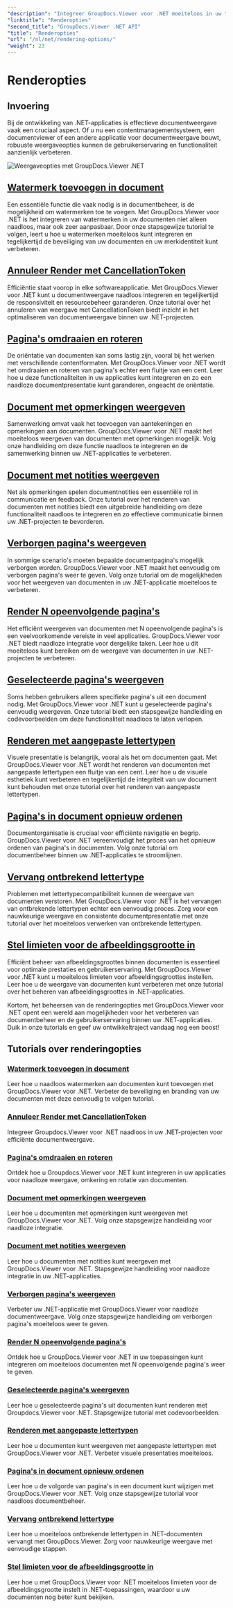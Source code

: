 ```yaml
---
"description": "Integreer GroupDocs.Viewer voor .NET moeiteloos in uw toepassingen met behulp van tutorials over weergaveopties, van het toevoegen van watermerken tot het aanpassen van lettertypen."
"linktitle": "Renderopties"
"second_title": "GroupDocs.Viewer .NET API"
"title": "Renderopties"
"url": "/nl/net/rendering-options/"
"weight": 23
---
```


# Renderopties


## Invoering

Bij de ontwikkeling van .NET-applicaties is effectieve documentweergave vaak een cruciaal aspect. Of u nu een contentmanagementsysteem, een documentviewer of een andere applicatie voor documentweergave bouwt, robuuste weergaveopties kunnen de gebruikerservaring en functionaliteit aanzienlijk verbeteren.

![Weergaveopties met GroupDocs.Viewer .NET](/viewer/rendering-options/image.png)

## [Watermerk toevoegen in document](./add-watermark/)

Een essentiële functie die vaak nodig is in documentbeheer, is de mogelijkheid om watermerken toe te voegen. Met GroupDocs.Viewer voor .NET is het integreren van watermerken in uw documenten niet alleen naadloos, maar ook zeer aanpasbaar. Door onze stapsgewijze tutorial te volgen, leert u hoe u watermerken moeiteloos kunt integreren en tegelijkertijd de beveiliging van uw documenten en uw merkidentiteit kunt verbeteren.

## [Annuleer Render met CancellationToken](./cancel-render-cancellation-token/)

Efficiëntie staat voorop in elke softwareapplicatie. Met GroupDocs.Viewer voor .NET kunt u documentweergave naadloos integreren en tegelijkertijd de responsiviteit en resourcebeheer garanderen. Onze tutorial over het annuleren van weergave met CancellationToken biedt inzicht in het optimaliseren van documentweergave binnen uw .NET-projecten.

## [Pagina's omdraaien en roteren](./flip-rotate-pages/)

De oriëntatie van documenten kan soms lastig zijn, vooral bij het werken met verschillende contentformaten. Met GroupDocs.Viewer voor .NET wordt het omdraaien en roteren van pagina's echter een fluitje van een cent. Leer hoe u deze functionaliteiten in uw applicaties kunt integreren en zo een naadloze documentpresentatie kunt garanderen, ongeacht de oriëntatie.

## [Document met opmerkingen weergeven](./render-document-comments/)

Samenwerking omvat vaak het toevoegen van aantekeningen en opmerkingen aan documenten. GroupDocs.Viewer voor .NET maakt het moeiteloos weergeven van documenten met opmerkingen mogelijk. Volg onze handleiding om deze functie naadloos te integreren en de samenwerking binnen uw .NET-applicaties te verbeteren.

## [Document met notities weergeven](./render-document-notes/)

Net als opmerkingen spelen documentnotities een essentiële rol in communicatie en feedback. Onze tutorial over het renderen van documenten met notities biedt een uitgebreide handleiding om deze functionaliteit naadloos te integreren en zo effectieve communicatie binnen uw .NET-projecten te bevorderen.

## [Verborgen pagina's weergeven](./render-hidden-pages/)

In sommige scenario's moeten bepaalde documentpagina's mogelijk verborgen worden. GroupDocs.Viewer voor .NET maakt het eenvoudig om verborgen pagina's weer te geven. Volg onze tutorial om de mogelijkheden voor het weergeven van documenten in uw .NET-applicatie moeiteloos te verbeteren.

## [Render N opeenvolgende pagina's](./render-n-consecutive-pages/)

Het efficiënt weergeven van documenten met N opeenvolgende pagina's is een veelvoorkomende vereiste in veel applicaties. GroupDocs.Viewer voor .NET biedt naadloze integratie voor dergelijke taken. Leer hoe u dit moeiteloos kunt bereiken om de weergave van documenten in uw .NET-projecten te verbeteren.

## [Geselecteerde pagina's weergeven](./render-selected-pages/)

Soms hebben gebruikers alleen specifieke pagina's uit een document nodig. Met GroupDocs.Viewer voor .NET kunt u geselecteerde pagina's eenvoudig weergeven. Onze tutorial biedt een stapsgewijze handleiding en codevoorbeelden om deze functionaliteit naadloos te laten verlopen.

## [Renderen met aangepaste lettertypen](./render-custom-fonts/)

Visuele presentatie is belangrijk, vooral als het om documenten gaat. Met GroupDocs.Viewer voor .NET wordt het renderen van documenten met aangepaste lettertypen een fluitje van een cent. Leer hoe u de visuele esthetiek kunt verbeteren en tegelijkertijd de integriteit van uw document kunt behouden met onze tutorial over het renderen van aangepaste lettertypen.

## [Pagina's in document opnieuw ordenen](./reorder-pages/)

Documentorganisatie is cruciaal voor efficiënte navigatie en begrip. GroupDocs.Viewer voor .NET vereenvoudigt het proces van het opnieuw ordenen van pagina's in documenten. Volg onze tutorial om documentbeheer binnen uw .NET-applicaties te stroomlijnen.

## [Vervang ontbrekend lettertype](./replace-missing-font/)

Problemen met lettertypecompatibiliteit kunnen de weergave van documenten verstoren. Met GroupDocs.Viewer voor .NET is het vervangen van ontbrekende lettertypen echter een eenvoudig proces. Zorg voor een nauwkeurige weergave en consistente documentpresentatie met onze tutorial over het moeiteloos verwerken van ontbrekende lettertypen.

## [Stel limieten voor de afbeeldingsgrootte in](./set-image-size-limits/)

Efficiënt beheer van afbeeldingsgroottes binnen documenten is essentieel voor optimale prestaties en gebruikerservaring. Met GroupDocs.Viewer voor .NET kunt u moeiteloos limieten voor afbeeldingsgroottes instellen. Leer hoe u de weergave van documenten kunt verbeteren met onze tutorial over het beheren van afbeeldingsgroottes in .NET-applicaties.

Kortom, het beheersen van de renderingopties met GroupDocs.Viewer voor .NET opent een wereld aan mogelijkheden voor het verbeteren van documentbeheer en de gebruikerservaring binnen uw .NET-applicaties. Duik in onze tutorials en geef uw ontwikkeltraject vandaag nog een boost!
## Tutorials over renderingopties
### [Watermerk toevoegen in document](./add-watermark/)
Leer hoe u naadloos watermerken aan documenten kunt toevoegen met GroupDocs.Viewer voor .NET. Verbeter de beveiliging en branding van uw documenten met deze eenvoudig te volgen tutorial.
### [Annuleer Render met CancellationToken](./cancel-render-cancellation-token/)
Integreer Groupdocs.Viewer voor .NET naadloos in uw .NET-projecten voor efficiënte documentweergave.
### [Pagina's omdraaien en roteren](./flip-rotate-pages/)
Ontdek hoe u Groupdocs.Viewer voor .NET kunt integreren in uw applicaties voor naadloze weergave, omkering en rotatie van documenten.
### [Document met opmerkingen weergeven](./render-document-comments/)
Leer hoe u documenten met opmerkingen kunt weergeven met GroupDocs.Viewer voor .NET. Volg onze stapsgewijze handleiding voor naadloze integratie.
### [Document met notities weergeven](./render-document-notes/)
Leer hoe u documenten met notities kunt weergeven met GroupDocs.Viewer voor .NET. Stapsgewijze handleiding voor naadloze integratie in uw .NET-applicaties.
### [Verborgen pagina's weergeven](./render-hidden-pages/)
Verbeter uw .NET-applicatie met GroupDocs.Viewer voor naadloze documentweergave. Volg onze stapsgewijze handleiding om verborgen pagina's moeiteloos weer te geven.
### [Render N opeenvolgende pagina's](./render-n-consecutive-pages/)
Ontdek hoe u GroupDocs.Viewer voor .NET in uw toepassingen kunt integreren om moeiteloos documenten met N opeenvolgende pagina's weer te geven.
### [Geselecteerde pagina's weergeven](./render-selected-pages/)
Leer hoe u geselecteerde pagina's uit documenten kunt renderen met Groupdocs.Viewer voor .NET. Stapsgewijze tutorial met codevoorbeelden.
### [Renderen met aangepaste lettertypen](./render-custom-fonts/)
Leer hoe u documenten kunt weergeven met aangepaste lettertypen met GroupDocs.Viewer voor .NET. Verbeter visuele presentaties moeiteloos.
### [Pagina's in document opnieuw ordenen](./reorder-pages/)
Leer hoe u de volgorde van pagina's in een document kunt wijzigen met GroupDocs.Viewer voor .NET. Volg onze stapsgewijze tutorial voor naadloos documentbeheer.
### [Vervang ontbrekend lettertype](./replace-missing-font/)
Leer hoe u moeiteloos ontbrekende lettertypen in .NET-documenten vervangt met GroupDocs.Viewer. Zorg voor nauwkeurige weergave met eenvoudige stappen.
### [Stel limieten voor de afbeeldingsgrootte in](./set-image-size-limits/)
Leer hoe u met GroupDocs.Viewer voor .NET moeiteloos limieten voor de afbeeldingsgrootte instelt in .NET-toepassingen, waardoor u uw documenten nog beter kunt bekijken.